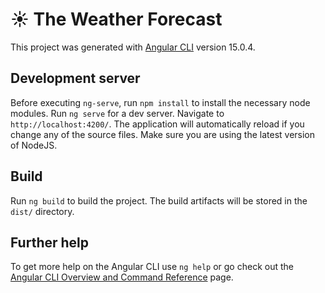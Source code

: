 # ☀ The Weather Forecast

This project was generated with [Angular CLI](https://github.com/angular/angular-cli) version 15.0.4.

## Development server

Before executing `ng-serve`, run `npm install` to install the necessary node modules.
Run `ng serve` for a dev server. Navigate to `http://localhost:4200/`. The application will automatically reload if you change any of the source files. Make sure you are using the latest version of NodeJS.

## Build

Run `ng build` to build the project. The build artifacts will be stored in the `dist/` directory.

## Further help

To get more help on the Angular CLI use `ng help` or go check out the [Angular CLI Overview and Command Reference](https://angular.io/cli) page.
